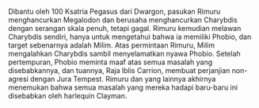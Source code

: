 Dibantu oleh 100 Ksatria Pegasus dari Dwargon, pasukan Rimuru menghancurkan Megalodon dan berusaha menghancurkan Charybdis dengan serangan skala penuh, tetapi gagal. Rimuru kemudian melawan Charybdis sendiri, hanya untuk mengetahui bahwa ia memiliki Phobio, dan target sebenarnya adalah Milim. Atas permintaan Rimuru, Milim mengalahkan Charybdis sambil menyelamatkan nyawa Phobio. Setelah pertempuran, Phobio meminta maaf atas semua masalah yang disebabkannya, dan tuannya, Raja Iblis Carrion, membuat perjanjian non-agresi dengan Jura Tempest. Rimuru dan yang lainnya akhirnya menemukan bahwa semua masalah yang mereka hadapi baru-baru ini disebabkan oleh harlequin Clayman.
